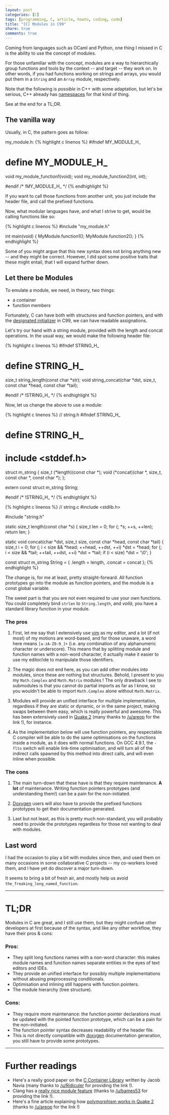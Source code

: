 ```yaml
---
layout: post
categories: [C]
tags: [programming, C, article, howto, coding, code]
title: "[C] Modules in C99"
share: true
comments: true
---
```


Coming from languages such as OCaml and Python, one thing I missed in C is the
ability to use the concept of modules.

For those unfamiliar with the concept, modules are a way to hierarchically
group functions and tools by the context -- and target -- they work on. In
other words, if you had functions working on strings and arrays, you would put
them in a `String` and an `Array` module, respectively.

Note that the following is *possible* in C++ with some adaptation, but let's be
serious, C++ already has [namespaces][cpp-namespace] for that kind of thing.

See at the end for a TL;DR.

## The vanilla way

Usually, in C, the pattern goes as follow:

my\_module.h:
{% highlight c linenos %}
#ifndef MY_MODULE_H_
# define MY_MODULE_H_

void my_module_function1(void);
void my_module_function2(int, int);

#endif /* !MY_MODULE_H_ */
{% endhighlight %}

If you want to call those functions from another unit, you just include
the header file, and call the prefixed functions.

Now, what modular languages have, and what I strive to get, would be calling
functions like so:

{% highlight c linenos %}
#include "my_module.h"

int main(void) {
    MyModule.function1();
    MyModule.function2();
}
{% endhighlight %}

Some of you might argue that this new syntax does not bring anything new --
and they might be correct. However, I did spot some positive traits that
these might entail, that I will expand further down.

## Let there be Modules

To emulate a module, we need, in theory, two things:

* a container
* function members

Fortunately, C can have both with structures and function pointers, and with
the [designated initializer](designated-inits) in C99, we can have readable assignations.

Let's try our hand with a string module, provided with the length and concat
operations. In the usual way, we would make the following header file:

{% highlight c linenos %}
#ifndef STRING_H_
# define STRING_H_

size_t string_length(const char *str);
void string_concat(char *dst, size_t, const char *head, const char *tail);

#endif /* !STRING_H_ */
{% endhighlight %}

Now, let us change the above to use a module:

{% highlight c linenos %}
// string.h
#ifndef STRING_H_
# define STRING_H_

# include <stddef.h>

struct m_string {
  size_t (*length)(const char *);
  void (*concat)(char *, size_t, const char *, const char *);
};

extern const struct m_string String;

#endif /* !STRING_H_ */
{% endhighlight %}

{% highlight c linenos %}
// string.c
#include <stdlib.h>

#include "string.h"

static size_t length(const char *s) {
	size_t len = 0;
	for (; *s; ++s, ++len);
	return len;
}

static void concat(char *dst, size_t size, const char *head, const char *tail) {
	size_t i = 0;
	for (; i < size && *head; ++head, ++dst, ++i)
		*dst = *head;
	for (; i < size && *tail; ++tail, ++dst, ++i)
		*dst = *tail;
	if (i < size)
		*dst = '\0';
}

const struct m_string String = {
	.length = length,
	.concat = concat
};
{% endhighlight %}

The change is, for me at least, pretty straight-forward. All function
prototypes go into the module as function pointers, and the module is a
const global variable.

The sweet part is that you are not even required to use your own functions.
You could completely bind `strlen` to `String.length`, and *voilà*, you have
a standard library function in your module.

### The pros

1. First, let me say that I extensively use [vim][vim] as my editor, and a lot
(if not most) of my motions are word-based, and for those unaware, a word here
means `[a-zA-Z0-9_]+` (i.e. any combination of any alphanumeric
character or underscore). This means that by splitting module and function
names with a non-word character, it actually make it easier to use my editor/ide
to manipulate those identifiers.

2. The magic does not end here, as you can add other modules into modules, since
these are nothing but structures. Behold, I present to you my `Math.Complex`
and `Math.Matrix` modules !
The only drawback I see to submodules is that you cannot do partial imports
as far as I know, so you wouldn't be able to import `Math.Complex` alone
without `Math.Matrix`.

3. Modules will provide an unified interface for multiple implementation,
regardless if they are static or dynamic, or in the same project,
making swaps between them easy, which is really powerful and awesome.
This has been extensively used in [Quake 2][quake2] (many thanks to
[/u/areop][reddit-areop] for the link !), for instance.

4. As the implementation below will use function pointers, any respectable
C compiler will be able to do the same optimisations on the functions inside
a module, as it does with normal functions.
On GCC 4.9.1, the `-flto` switch will enable link-time optimisation, and will
turn all of the indirect calls spawned by this method into direct calls,
and will even inline when possible.

### The cons

1. The main turn-down that these have is that they require maintenance. **A lot**
of maintenance. Writing function pointers prototypes (and understanding them!)
can be a pain for the non-initiated.

2. [Doxygen][doxygen] users will also have to provide the prefixed functions
prototypes to get their documentation generated.

3. Last but not least, as this is pretty much non-standard, you will probably
need to provide the prototypes regardless for those not wanting to deal with
modules.

## Last word

I had the occasion to play a bit with modules since then, and used
them on many occasions in some collaborative C projects -- my co-workers
loved them, and I have yet do discover a major turn-down.

It seems to bring a bit of fresh air, and mostly help
us avoid `the_freaking_long_named_function`.

- - - - - -

# TL;DR

Modules in C are great, and I still use them, but they might confuse other
developers at first because of the syntax, and like any other workflow,
they have their pros & cons:

### Pros:
* They split long functions names with a non-word character:
  this makes module names and function names separate entities in the eyes of
  text editors and IDEs.
* They provide an unified interface for possibly multiple implementations
  without abusing preprocessing conditionals.
* Optimisation and inlining still happens with function pointers.
* The module hierarchy (tree structure).

### Cons:
* They require more maintenance: the function pointer declarations must be
  updated with the pointed function prototype, which can be a pain for the
  non-initiated.
* The function pointer syntax decreases readability of the header file.
* This is not directly compatible with [doxygen][doxygen] documentation generation,
  you still have to provide some prototypes.

- - - - - -

# Further readings

* Here's a really good paper on the [C Container Library][c-container-lib] written
  by Jacob Navia (many thanks to [/u/Ridiculer][reddit-ridiculer] for providing
  the link !).
* Clang has a [really nice module feature][clang-modules] (thanks to
  [/u/bames53][reddit-bames53] for providing the link !).
* Here's a fine article explaining how [polymorphism works in Quake 2][quake2-polymorphism]
  (thanks to [/u/areop][reddit-areop] for the link !)

[designated-inits]: https://gcc.gnu.org/onlinedocs/gcc/Designated-Inits.html
[cpp-namespace]: http://www.cplusplus.com/doc/tutorial/namespaces/
[doxygen]: http://www.stack.nl/~dimitri/doxygen/
[vim]: http://www.vim.org/about.php
[quake2]: https://github.com/id-Software/Quake-2/blob/master/game/game.h
[c-container-lib]: http://www.cs.virginia.edu/%7Elcc-win32/ccl/ccl.html
[clang-modules]: http://clang.llvm.org/docs/Modules.html
[quake2-polymorphism]: http://fabiensanglard.net/quake2/quake2Polymorphism.php

[reddit-areop]: http://www.reddit.com/r/programming/comments/2i30sw/modules_in_c99/ckyg6ja
[reddit-ridiculer]: http://www.reddit.com/r/programming/comments/2i30sw/modules_in_c99/ckycitz
[reddit-bames53]: http://www.reddit.com/r/programming/comments/2i30sw/modules_in_c99/ckyd309
